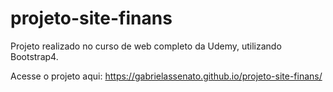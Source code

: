 # projeto-site-finans
 Projeto realizado no curso de web completo da Udemy, utilizando Bootstrap4.
 
 Acesse o projeto aqui: https://gabrielassenato.github.io/projeto-site-finans/
